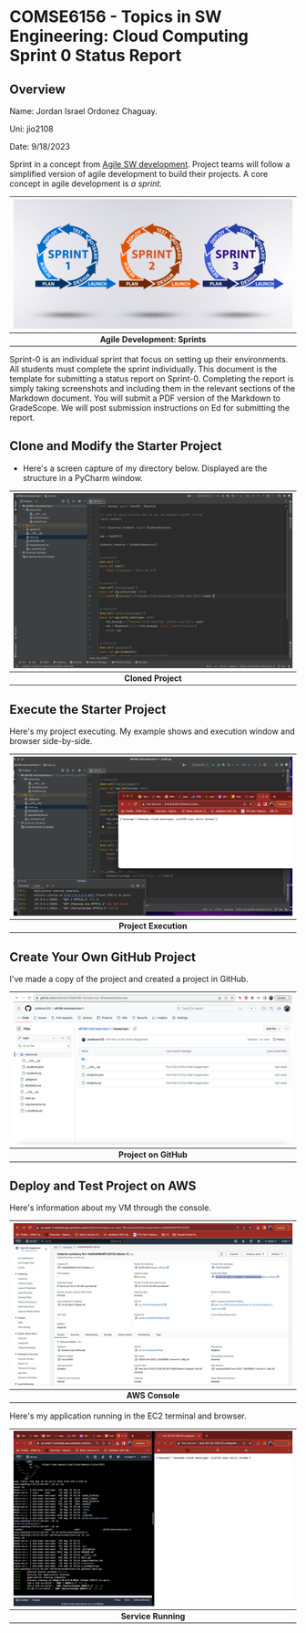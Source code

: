 # COMSE6156 - Topics in SW Engineering: Cloud Computing<br>Sprint 0 Status Report

## Overview

Name: Jordan Israel Ordonez Chaguay.

Uni: jio2108

Date: 9/18/2023

Sprint in a concept from [Agile SW development](https://en.wikipedia.org/wiki/Agile_software_development).
Project teams will follow a simplified version of agile development to build their projects. A core concept in
agile development is _a sprint._

|   <img src="./sprints.png">    |
|:------------------------------:|
| __Agile Development: Sprints__ | 

Sprint-0 is an individual sprint that focus on setting up their environments. All students must complete the sprint
individually. This document is the template for submitting a status report on Sprint-0. 
Completing the report is simply taking screenshots and including them
in the relevant sections of the Markdown document. You will submit a PDF version of the Markdown to GradeScope.
We will post submission instructions on Ed for submitting the report.

## Clone and Modify the Starter Project

- Here's a screen capture of my directory below. Displayed are the structure in a PyCharm window.

| <img src="./project_structure.png"> |
|:-----------------------------------:|
|         __Cloned Project__          | 

## Execute the Starter Project

Here's my project executing. My example shows
and execution window and browser side-by-side.

| <img src="./project_execution.png"> |
|:-----------------------------------:|
|        __Project Execution__        | 


## Create Your Own GitHub Project
 I've made a copy of the project and created a project in GitHub.

| <img src="./github.png"> |
|:------------------------:|
|  __Project on GitHub__   | 


## Deploy and Test Project on AWS

Here's information about my VM through the console.

| <img src="./ec2_console.png"> |
|:-----------------------------:|
|        __AWS Console__        | 

Here's my application running in the EC2 terminal and browser.

| <img src="./aws_running.png"> |
|:-----------------------------:|
|      __Service Running__      | 

